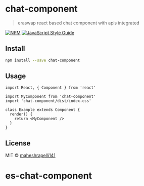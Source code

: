 # chat-component

> eraswap react based chat component with apis integrated

[![NPM](https://img.shields.io/npm/v/chat-component.svg)](https://www.npmjs.com/package/chat-component) [![JavaScript Style Guide](https://img.shields.io/badge/code_style-standard-brightgreen.svg)](https://standardjs.com)

## Install

```bash
npm install --save chat-component
```

## Usage

```tsx
import React, { Component } from 'react'

import MyComponent from 'chat-component'
import 'chat-component/dist/index.css'

class Example extends Component {
  render() {
    return <MyComponent />
  }
}
```

## License

MIT © [maheshrapelli141](https://github.com/maheshrapelli141)
# es-chat-component
